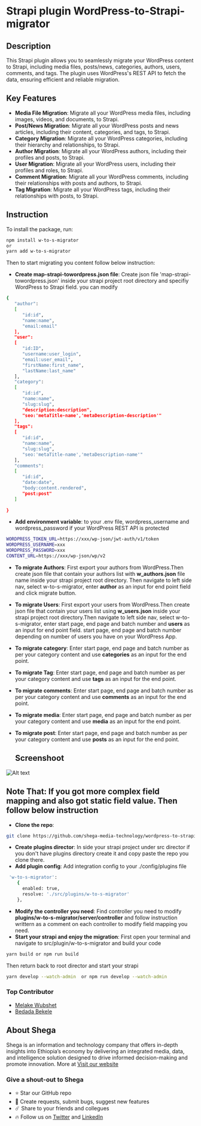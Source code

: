 # Strapi plugin WordPress-to-Strapi-migrator

## Description
This Strapi plugin allows you to seamlessly migrate your WordPress content to Strapi, including media files, posts/news, categories, authors, users, comments, and tags. The plugin uses WordPress's REST API to fetch the data, ensuring efficient and reliable migration.

## Key Features
* **Media File Migration**: Migrate all your WordPress media files, including images, videos, and documents, to Strapi.
* **Post/News Migration**: Migrate all your WordPress posts and news articles, including their content, categories, and tags, to Strapi.
* **Category Migration**: Migrate all your WordPress categories, including their hierarchy and relationships, to Strapi.
* **Author Migration**: Migrate all your WordPress authors, including their profiles and posts, to Strapi.
* **User Migration**: Migrate all your WordPress users, including their profiles and roles, to Strapi.
* **Comment Migration**: Migrate all your WordPress comments, including their relationships with posts and authors, to Strapi.
* **Tag Migration**: Migrate all your WordPress tags, including their relationships with posts, to Strapi.


## Instruction
To install the package, run:
 ```bash
 npm install w-to-s-migrator
 or
 yarn add w-to-s-migrator
```
Then to start migrating you content follow below instruction:
* **Create map-strapi-towordpress.json file**: Create json file 'map-strapi-towordpress.json' inside your strapi project root directory and specifiy WordPress to Strapi field. you can modify
```bash
{
   "author": 
   [
      "id:id",
      "name:name",
      "email:email"
   ],
   "user": 
   [
      "id:ID",
      "username:user_login",
      "email:user_email",
      "firstName:first_name",
      "lastName:last_name"
   ],
   "category": 
   [
      "id:id",
      "name:name",
      "slug:slug",
      "description:description",
      "seo:'metaTitle-name','metaDescription-description'"
   ],
   "tags": 
   [
      "id:id",
      "name:name",
      "slug:slug",
      "seo:'metaTitle-name','metaDescription-name'"
   ],
   "comments":
   [
      "id:id",
      "date:date",
      "body:content.rendered",
      "post:post"
   ]
   
}
```
* **Add environment variable**: to your .env file, wordpress_username and wordpress_password if your WordPress REST API is protected 
```bash
WORDPRESS_TOKEN_URL=https://xxx/wp-json/jwt-auth/v1/token  
WORDPRESS_USERNAME=xxx
WORDPRESS_PASSWORD=xxx
CONTENT_URL=https://xxx/wp-json/wp/v2 
```
* **To migrate Authors**: First export your authors from WordPress.Then create json file that contain your authors list with **w_authors.json** file name inside your strapi project root directory. Then navigate to left side nav, select w-to-s-migrator, enter **author** as an input for end point field and click migrate button.

* **To migrate Users**: First export your users from WordPress.Then create json file that contain your users list using  **w_users.json** inside your strapi project root directory.Then navigate to left side nav, select w-to-s-migrator, enter start page, end page and batch number and  **users** as an input for end point field. start page, end page and batch number depending on number of users you have on your WordPress App.

* **To migrate category**: Enter start page, end page and batch number as per your category content and use **categories** as an input for the end point.

* **To migrate Tag**: Enter start page, end page and batch number as per your category content and use **tags** as an input for the end point.

* **To migrate comments**: Enter start page, end page and batch number as per your category content and use **comments** as an input for the end point.

* **To migrate media**: Enter start page, end page and batch number as per your category content and use **media** as an input for the end point.

* **To migrate post**: Enter start page, end page and batch number as per your category content and use **posts** as an input for the end point.
  
  ## Screenshoot
![Alt text](https://github.com/shega-media-technology/wordpress-to-strapi-migrator/blob/main/scree-shoot/plugin-image.png)

## Note That: If you got more complex field mapping and also got static field value. Then follow below instruction

* **Clone the repo**: 
```bash
git clone https://github.com/shega-media-technology/wordpress-to-strapi-migrator.git
```
* **Create plugins director**: In side your strapi project under src director if you don't have plugins directory create it and copy paste the repo you clone there.
* **Add plugin config**: Add integration config to your ./config/plugins  file
```bash
 'w-to-s-migrator': 
    {
      enabled: true,
      resolve: './src/plugins/w-to-s-migrator'
    },
```
* **Modify the controller you need**: Find controller you need to modify __plugins/w-to-s-migrator/server/controller__ and follow instruction writtern as a comment on each controller to modify field mapping you need.
* **Start your strapi and enjoy the migration**: First open your terminal and navigate to src/plugin/w-to-s-migrator and build your code
```bash
yarn build or npm run build
```
Then return back to root director and start your strapi

```bash
yarn develop --watch-admin  or npm run develop --watch-admin
```
### Top Contributor
- [Melake Wubshet](https://github.com/Melak12)
- [Bedada Bekele](https://github.com/codefHome)

## About Shega
Shega is an information and technology company that offers in-depth insights into Ethiopia’s economy by delivering an integrated media, data, and intelligence solution designed to drive informed decision-making and promote innovation.
More at [Visit our website](https://shega.co) 

###  Give a shout-out to Shega
- ⭐ Star our GitHub repo
- 🐞 Create requests, submit bugs, suggest new features
- ☄️  Share to your friends and collegues
- 🔥 Follow us on [Twitter]([https://twitter.com/MelakeWub](https://twitter.com/shegahq)) and [LinkedIn](https://www.linkedin.com/company/shegahq)
